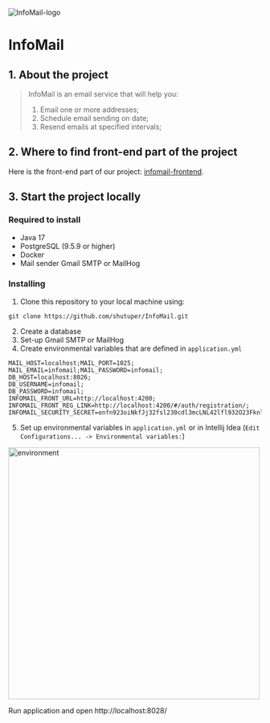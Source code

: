 ![InfoMail-logo](https://imgur.com/EyQPoMx.png)

# InfoMail

## 1. About the project
> InfoMail is an email service that will help you:
> 1) Email one or more addresses;
> 2) Schedule email sending on date;
> 3) Resend emails at specified intervals;

## 2. Where to find front-end part of the project
Here is the front-end part of our project: [infomail-frontend](https://github.com/Lastzlo/Infomail-frontend).

## 3. Start the project locally

### Required to install
* Java 17
* PostgreSQL (9.5.9 or higher)
* Docker
* Mail sender Gmail SMTP or MailHog 

### Installing
1) Clone this repository to your local machine using:
```shell
git clone https://github.com/shutuper/InfoMail.git
```
2) Create a database
3) Set-up Gmail SMTP or MailHog
4) Create environmental variables that are defined in `application.yml`
```properties
MAIL_HOST=localhost;MAIL_PORT=1025;
MAIL_EMAIL=infomail;MAIL_PASSWORD=infomail;
DB_HOST=localhost:8026;
DB_USERNAME=infomail;
DB_PASSWORD=infomail;
INFOMAIL_FRONT_URL=http://localhost:4200;
INFOMAIL_FRONT_REG_LINK=http://localhost:4200/#/auth/registration/;
INFOMAIL_SECURITY_SECRET=onfn923oiNkfJj32fsl230cdl3mcLNL42lfl932O23Fknlfsdlsf32f04f
```


5) Set up environmental variables in `application.yml` or in Intellij Idea (`Edit Configurations... -> Environmental variables:`)

<img src="https://imgur.com/UQ8yTCn.png" alt="environment" width="500"/>

Run application and open http://localhost:8028/
